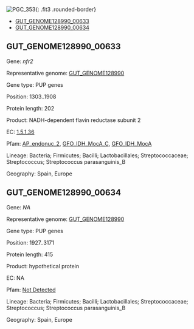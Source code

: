 ![PGC_353](../static/images/Clusters_figure/PGC_353.jpg){: .fit3 .rounded-border}

<ul id="myTab" class="nav nav-tabs">
  <li class="active">
        <a href="#tab1" data-toggle="tab">GUT_GENOME128990_00633</a>
  </li>
<li><a href="#tab2" data-toggle="tab">GUT_GENOME128990_00634</a></li>
</ul>

<div id="myTabContent" class="tab-content">
  <div class="tab-pane fade in active" id="tab1">

<h2 id="GUT_GENOME128990_00633">GUT_GENOME128990_00633</h2>
<p>Gene: <em>nfr2</em>
<p>Representative genome: <a href="https://www.ebi.ac.uk/metagenomics/genomes/MGYG-HGUT-00199">GUT_GENOME128990</a></p>
<p>Gene type: PUP genes</p>
<p>Position: 1303..1908</p>
<p>Protein length: 202</p>
<p>Product: NADH-dependent flavin reductase subunit 2</p>
<p>EC: <a href="https://www.brenda-enzymes.org/enzyme.php?ecno=1.5.1.36">1.5.1.36</a></p>
<p>Pfam: <a href="http://pfam.xfam.org/family/AP_endonuc_2">AP_endonuc_2</a>, <a href="http://pfam.xfam.org/family/GFO_IDH_MocA_C">GFO_IDH_MocA_C</a>, <a href="http://pfam.xfam.org/family/GFO_IDH_MocA">GFO_IDH_MocA</a></p>
<p>Lineage: Bacteria; Firmicutes; Bacilli; Lactobacillales; Streptococcaceae; Streptococcus; Streptococcus parasanguinis_B</p>
<p>Geography: Spain, Europe</p>
  </div>

  <div class="tab-pane fade" id="tab2">

<h2 id="GUT_GENOME128990_00634">GUT_GENOME128990_00634</h2>
<p>Gene: <em>NA</em></p>
<p>Representative genome: <a href="https://www.ebi.ac.uk/metagenomics/genomes/MGYG-HGUT-00199">GUT_GENOME128990</a></p>
<p>Gene type: PUP genes</p>
<p>Position: 1927..3171</p>
<p>Protein length: 415</p>
<p>Product: hypothetical protein</p>
<p>EC: NA</p>
<p>Pfam: <a href="http://pfam.xfam.org/family/Not Detected">Not Detected</a></p>

<p>Lineage: Bacteria; Firmicutes; Bacilli; Lactobacillales; Streptococcaceae; Streptococcus; Streptococcus parasanguinis_B</p>
<p>Geography: Spain, Europe</p>

  </div>
</div>
